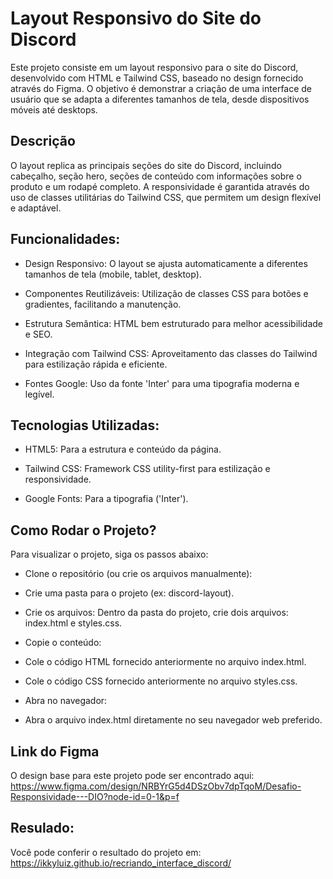 # Layout Responsivo do Site do Discord
Este projeto consiste em um layout responsivo para o site do Discord, desenvolvido com HTML e Tailwind CSS, baseado no design fornecido através do Figma. O objetivo é demonstrar a criação de uma interface de usuário que se adapta a diferentes tamanhos de tela, desde dispositivos móveis até desktops.

## Descrição
O layout replica as principais seções do site do Discord, incluindo cabeçalho, seção hero, seções de conteúdo com informações sobre o produto e um rodapé completo. A responsividade é garantida através do uso de classes utilitárias do Tailwind CSS, que permitem um design flexível e adaptável.

## Funcionalidades:
- Design Responsivo: O layout se ajusta automaticamente a diferentes tamanhos de tela (mobile, tablet, desktop).

- Componentes Reutilizáveis: Utilização de classes CSS para botões e gradientes, facilitando a manutenção.

- Estrutura Semântica: HTML bem estruturado para melhor acessibilidade e SEO.

- Integração com Tailwind CSS: Aproveitamento das classes do Tailwind para estilização rápida e eficiente.

- Fontes Google: Uso da fonte 'Inter' para uma tipografia moderna e legível.

## Tecnologias Utilizadas:
- HTML5: Para a estrutura e conteúdo da página.

- Tailwind CSS: Framework CSS utility-first para estilização e responsividade.

- Google Fonts: Para a tipografia ('Inter').

## Como Rodar o Projeto?
Para visualizar o projeto, siga os passos abaixo:

- Clone o repositório (ou crie os arquivos manualmente):
- Crie uma pasta para o projeto (ex: discord-layout).

- Crie os arquivos:
Dentro da pasta do projeto, crie dois arquivos: index.html e styles.css.

- Copie o conteúdo:

- Cole o código HTML fornecido anteriormente no arquivo index.html.

- Cole o código CSS fornecido anteriormente no arquivo styles.css.

- Abra no navegador:
- Abra o arquivo index.html diretamente no seu navegador web preferido.

## Link do Figma
O design base para este projeto pode ser encontrado aqui:
https://www.figma.com/design/NRBYrG5d4DSzObv7dpTqoM/Desafio-Responsividade---DIO?node-id=0-1&p=f
## Resulado:
Você pode conferir o resultado do projeto em: 
https://ikkyluiz.github.io/recriando_interface_discord/
